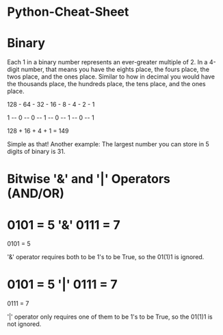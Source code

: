 # Python-Cheat-Sheet

# Binary
 
Each 1 in a binary number represents an ever-greater multiple of 2. In a 4-digit number, that means you have the eights place, the fours place, the twos place, and the ones place. Similar to how in decimal you would have the thousands place, the hundreds place, the tens place, and the ones place.

128 - 64 - 32 - 16 - 8 - 4 - 2 - 1

1 --  0  -- 0  -- 1  -- 0  -- 1  -- 0 --  1

128 + 16 + 4 + 1 = 149

Simple as that! Another example: The largest number you can store in 5 digits of binary is 31.


# Bitwise '&' and '|' Operators (AND/OR)

0101 = 5
'&'
0111 = 7
=
0101 = 5

'&' operator requires both to be 1's to be True, so the 01(1)1 is ignored.

0101 = 5
'|'
0111 = 7
=
0111 = 7

'|' operator only requires one of them to be 1's to be True, so the 01(1)1 is not ignored.
